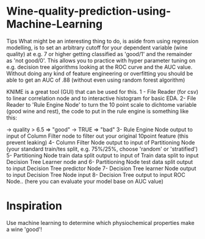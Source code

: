 # Wine-quality-prediction-using-Machine-Learning

Tips
What might be an interesting thing to do, is aside from using regression modelling, is to set an arbitrary cutoff for your dependent variable (wine quality) at e.g. 7 or higher getting classified as 'good/1' and the remainder as 'not good/0'. This allows you to practice with hyper parameter tuning on e.g. decision tree algorithms looking at the ROC curve and the AUC value. Without doing any kind of feature engineering or overfitting you should be able to get an AUC of .88 (without even using random forest algorithm)

KNIME is a great tool (GUI) that can be used for this. 1 - File Reader (for csv) to linear correlation node and to interactive histogram for basic EDA. 2- File Reader to 'Rule Engine Node' to turn the 10 point scale to dichtome variable (good wine and rest), the code to put in the rule engine is something like this:

-> quality > 6.5 => "good"
-> TRUE => "bad" 3- Rule Engine Node output to input of Column Filter node to filter out your original 10point feature (this prevent leaking) 4- Column Filter Node output to input of Partitioning Node (your standard train/tes split, e.g. 75%/25%, choose 'random' or 'stratified') 5- Partitioning Node train data split output to input of Train data split to input Decision Tree Learner node and 6- Partitioning Node test data split output to input Decision Tree predictor Node 7- Decision Tree learner Node output to input Decision Tree Node input 8- Decision Tree output to input ROC Node.. (here you can evaluate your model base on AUC value)

# Inspiration
Use machine learning to determine which physiochemical properties make a wine 'good'!
